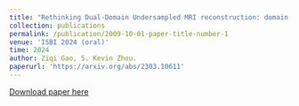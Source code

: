 ```yaml
---
title: "Rethinking Dual-Domain Undersampled MRI reconstruction: domain-specific design from the perspective of the receptive field"
collection: publications
permalink: /publication/2009-10-01-paper-title-number-1
venue: 'ISBI 2024 (oral)'
time: 2024
author: Ziqi Gao, S. Kevin Zhou.
paperurl: 'https://arxiv.org/abs/2303.10611'
---
```


[Download paper here](https://arxiv.org/abs/2303.10611)


